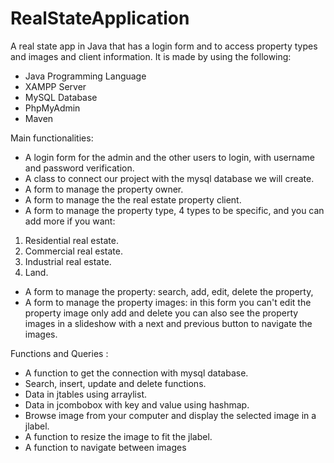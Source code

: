 # RealStateApplication
A real state app in Java that has a login form and to access property types and images and client information.
It is made by using the following:
- Java Programming Language
- XAMPP Server
- MySQL Database
- PhpMyAdmin
- Maven

Main functionalities:
- A login form for the admin and the other users to login, with username and password verification.
- A class to connect our project with the mysql database we will create.
- A form to manage the property owner.
- A form to manage the the real estate property client.
- A form to manage the property type, 4 types to be specific, and you can add more if you want:
1. Residential real estate.
2. Commercial real estate.
3. Industrial real estate.
4. Land.
- A form to manage the property:
search, add, edit, delete the property,
- A form to manage the property images:
in this form you can't edit the property image only add and delete
you can also see the property images in a slideshow with a next and previous button to navigate the images.


Functions and Queries :
- A function to get the connection with mysql database.
- Search, insert, update and delete functions.
- Data in jtables using arraylist.
- Data in jcombobox with key and value using hashmap.
- Browse image from your computer and display the selected image in a jlabel.
- A function to resize the image to fit the jlabel.
- A function to navigate between images



